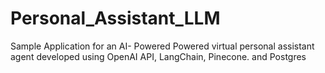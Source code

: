# Personal_Assistant_LLM
Sample Application for an AI- Powered Powered virtual personal assistant agent developed using OpenAI API, LangChain, Pinecone. and Postgres
